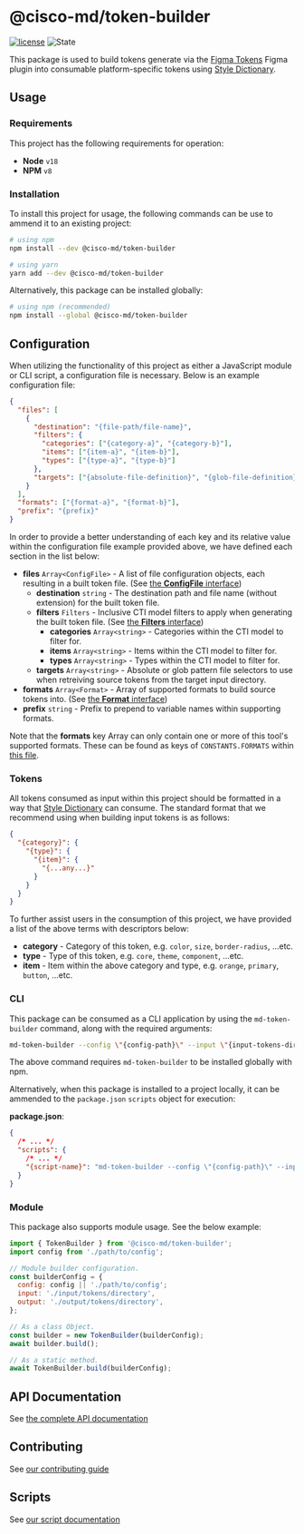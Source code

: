 # @cisco-md/token-builder

[![license](https://img.shields.io/badge/License-MIT-blueviolet?style=flat-square)](https://github.com/momentum-design/momentum-design/blob/design-token-updates/LICENSE)
![State](https://img.shields.io/badge/State-Alpha-blue?style=flat-square)

This package is used to build tokens generate via the [Figma Tokens](https://www.figma.com/community/plugin/843461159747178978/Figma-Tokens) Figma plugin into consumable platform-specific tokens using [Style Dictionary](https://amzn.github.io/style-dictionary/#/).

## Usage

### Requirements

This project has the following requirements for operation:

* **Node** `v18`
* **NPM** `v8`

### Installation

To install this project for usage, the following commands can be use to ammend it to an existing project:

```bash
# using npm
npm install --dev @cisco-md/token-builder

# using yarn
yarn add --dev @cisco-md/token-builder
```

Alternatively, this package can be installed globally:

```bash
# using npm (recommended)
npm install --global @cisco-md/token-builder
```

## Configuration

When utilizing the functionality of this project as either a JavaScript module or CLI script, a configuration file is necessary. Below is an example configuration file:

```json
{
  "files": [
    {
      "destination": "{file-path/file-name}",
      "filters": {
        "categories": ["{category-a}", "{category-b}"],
        "items": ["{item-a}", "{item-b}"],
        "types": ["{type-a}", "{type-b}"]
      },
      "targets": ["{absolute-file-definition}", "{glob-file-definition}"]
    }
  ],
  "formats": ["{format-a}", "{format-b}"],
  "prefix": "{prefix}"
}
```

In order to provide a better understanding of each key and its relative value within the configuration file example provided above, we have defined each section in the list below:

* **files** `Array<ConfigFile>` - A list of file configuration objects, each resulting in a built token file. (See [the **ConfigFile** interface](https://github.com/momentum-design/momentum-design/blob/design-token-updates/packages/%40momentum-design/token-builder/src/common/types.ts))
  * **destination** `string` - The destination path and file name (without extension) for the built token file.
  * **filters** `Filters` - Inclusive CTI model filters to apply when generating the built token file. (See [the **Filters** interface](https://github.com/momentum-design/momentum-design/blob/design-token-updates/packages/%40momentum-design/token-builder/src/common/types.ts))
    * **categories** `Array<string>` - Categories within the CTI model to filter for.
    * **items** `Array<string>` - Items within the CTI model to filter for.
    * **types** `Array<string>` - Types within the CTI model to filter for.
  * **targets** `Array<string>` - Absolute or glob pattern file selectors to use when retreiving source tokens from the target input directory.
* **formats** `Array<Format>` - Array of supported formats to build source tokens into. (See [the **Format** interface](https://github.com/momentum-design/momentum-design/blob/design-token-updates/packages/%40momentum-design/token-builder/src/common/types.ts))
* **prefix** `string` - Prefix to prepend to variable names within supporting formats.

Note that the **formats** key Array can only contain one or more of this tool's supported formats. These can be found as keys of `CONSTANTS.FORMATS` within [this file](https://github.com/momentum-design/momentum-design/blob/design-token-updates/packages/%40momentum-design/token-builder/src/common/constants.ts).

### Tokens

All tokens consumed as input within this project should be formatted in a way that [Style Dictionary](https://amzn.github.io/style-dictionary/#/) can consume. The standard format that we recommend using when building input tokens is as follows:

```json
{
  "{category}": {
    "{type}": {
      "{item}": {
        "{...any...}"
      }
    }
  }
}
```

To further assist users in the consumption of this project, we have provided a list of the above terms with descriptors below:

* **category** - Category of this token, e.g. `color`, `size`, `border-radius`, ...etc.
* **type** - Type of this token, e.g. `core`, `theme`, `component`, ...etc.
* **item** - Item within the above category and type, e.g. `orange`, `primary`, `button`, ...etc.

### CLI

This package can be consumed as a CLI application by using the `md-token-builder` command, along with the required arguments:

```bash
md-token-builder --config \"{config-path}\" --input \"{input-tokens-directory}\" --output \"{output-tokens-directory}\"
```

The above command requires `md-token-builder` to be installed globally with npm.

Alternatively, when this package is installed to a project locally, it can be ammended to the `package.json` `scripts` object for execution:

**package.json**:

```json
{
  /* ... */
  "scripts": {
    /* ... */
    "{script-name}": "md-token-builder --config \"{config-path}\" --input \"{input-tokens-directory}\" --output \"{output-tokens-directory}\""
  }
}
```

### Module

This package also supports module usage. See the below example:

```js
import { TokenBuilder } from '@cisco-md/token-builder';
import config from './path/to/config';

// Module builder configuration.
const builderConfig = {
  config: config || './path/to/config';
  input: './input/tokens/directory',
  output: './output/tokens/directory',
};

// As a class Object.
const builder = new TokenBuilder(builderConfig);
await builder.build();

// As a static method.
await TokenBuilder.build(builderConfig);
```

## API Documentation

See [the complete API documentation](./docs/markdown/index.md)

## Contributing

See [our contributing guide](./CONTRIBUTING.md)

## Scripts

See [our script documentation](./SCRIPTS.md)
